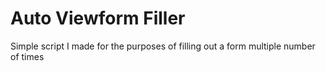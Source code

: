 # Auto Viewform Filler
Simple script I made for the purposes of filling out a form multiple number of times
